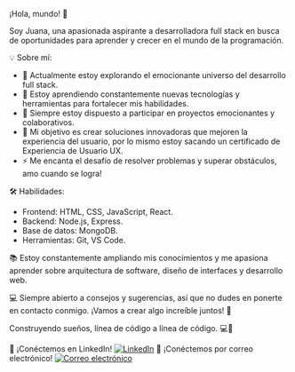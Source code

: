 
¡Hola, mundo! 👋

Soy Juana, una apasionada aspirante a desarrolladora full stack en busca de oportunidades para aprender y crecer en el mundo de la programación.

💡 Sobre mí:
- 🔭 Actualmente estoy explorando el emocionante universo del desarrollo full stack.
- 🌱 Estoy aprendiendo constantemente nuevas tecnologías y herramientas para fortalecer mis habilidades.
- 💬 Siempre estoy dispuesto a participar en proyectos emocionantes y colaborativos.
- 🎯 Mi objetivo es crear soluciones innovadoras que mejoren la experiencia del usuario, por lo mismo estoy sacando un certificado de Experiencia de Usuario UX.
- ⚡ Me encanta el desafío de resolver problemas y superar obstáculos, amo cuando se logra!

🛠️ Habilidades:
- Frontend: HTML, CSS, JavaScript, React.
- Backend: Node.js, Express.
- Base de datos: MongoDB.
- Herramientas: Git, VS Code.

📚 Estoy constantemente ampliando mis conocimientos y me apasiona aprender sobre arquitectura de software, diseño de interfaces y desarrollo web.

💻 Siempre abierto a consejos y sugerencias, así que no dudes en ponerte en contacto conmigo. ¡Vamos a crear algo increíble juntos! 🤝

Construyendo sueños, línea de código a línea de código. 💻💙




🔗 ¡Conéctemos en LinkedIn! [![LinkedIn](https://raw.githubusercontent.com/paulrobertlloyd/socialmediaicons/main/linkedin-16x16.png)](www.linkedin.com/in/juana-gonzález-fuenzalida-0647b21b)
📧 ¡Conéctemos por correo electrónico! [![Correo electrónico](https://raw.githubusercontent.com/paulrobertlloyd/socialmediaicons/main/email-16x16.png)](janagonzalez.f@gmail.com)
